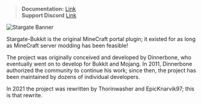 > **Documentation:** [Link](https://github.com/stargate-bukkit/Stargate-Bukkit/wiki)<br>
> **Support Discord** [Link](https://discord.gg/mTaHuK6BVa)

![Stargate Banner](https://i.imgur.com/7Ji4jrr.png)

Stargate-Bukkit is the original MineCraft portal plugin; it existed for as long as MineCraft server modding has been
feasible!

The project was originally conceived and developed by Dinnerbone, who eventually went on to develop for Bukkit and
Mojang. In 2011, Dinnerbone authorized the community to continue his work; since then, the project has been maintained
by dozens of individual developers.

In 2021 the project was rewritten by Thorinwasher and EpicKnarvik97; this is that rewrite.
